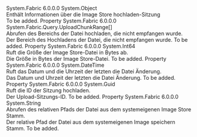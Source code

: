 <Type Name="UploadSessionInfo" FullName="System.Fabric.Query.UploadSessionInfo">
  <TypeSignature Language="C#" Value="public sealed class UploadSessionInfo" />
  <TypeSignature Language="ILAsm" Value=".class public auto ansi sealed beforefieldinit UploadSessionInfo extends System.Object" />
  <TypeSignature Language="DocId" Value="T:System.Fabric.Query.UploadSessionInfo" />
  <TypeSignature Language="VB.NET" Value="Public NotInheritable Class UploadSessionInfo" />
  <TypeSignature Language="F#" Value="type UploadSessionInfo = class" />
  <AssemblyInfo>
    <AssemblyName>System.Fabric</AssemblyName>
    <AssemblyVersion>6.0.0.0</AssemblyVersion>
  </AssemblyInfo>
  <Base>
    <BaseTypeName>System.Object</BaseTypeName>
  </Base>
  <Interfaces />
  <Docs>
    <summary>
            Enthält Informationen über die Image Store hochladen-Sitzung
            </summary>
    <remarks>To be added.</remarks>
  </Docs>
  <Members>
    <Member MemberName="ExpectedRanges">
      <MemberSignature Language="C#" Value="public System.Fabric.Query.UploadChunkRange[] ExpectedRanges { get; }" />
      <MemberSignature Language="ILAsm" Value=".property instance class System.Fabric.Query.UploadChunkRange[] ExpectedRanges" />
      <MemberSignature Language="DocId" Value="P:System.Fabric.Query.UploadSessionInfo.ExpectedRanges" />
      <MemberSignature Language="VB.NET" Value="Public ReadOnly Property ExpectedRanges As UploadChunkRange()" />
      <MemberSignature Language="F#" Value="member this.ExpectedRanges : System.Fabric.Query.UploadChunkRange[]" Usage="System.Fabric.Query.UploadSessionInfo.ExpectedRanges" />
      <MemberType>Property</MemberType>
      <AssemblyInfo>
        <AssemblyName>System.Fabric</AssemblyName>
        <AssemblyVersion>6.0.0.0</AssemblyVersion>
      </AssemblyInfo>
      <ReturnValue>
        <ReturnType>System.Fabric.Query.UploadChunkRange[]</ReturnType>
      </ReturnValue>
      <Docs>
        <summary>
          <para>Abrufen des Bereichs der Datei hochladen, die nicht empfangen wurde.</para>
        </summary>
        <value>
          <para>Der Bereich des Hochladens der Datei, die nicht empfangen wurde.</para>
        </value>
        <remarks>To be added.</remarks>
      </Docs>
    </Member>
    <Member MemberName="FileSize">
      <MemberSignature Language="C#" Value="public long FileSize { get; }" />
      <MemberSignature Language="ILAsm" Value=".property instance int64 FileSize" />
      <MemberSignature Language="DocId" Value="P:System.Fabric.Query.UploadSessionInfo.FileSize" />
      <MemberSignature Language="VB.NET" Value="Public ReadOnly Property FileSize As Long" />
      <MemberSignature Language="F#" Value="member this.FileSize : int64" Usage="System.Fabric.Query.UploadSessionInfo.FileSize" />
      <MemberType>Property</MemberType>
      <AssemblyInfo>
        <AssemblyName>System.Fabric</AssemblyName>
        <AssemblyVersion>6.0.0.0</AssemblyVersion>
      </AssemblyInfo>
      <ReturnValue>
        <ReturnType>System.Int64</ReturnType>
      </ReturnValue>
      <Docs>
        <summary>
          <para>Ruft die Größe der Image Store-Datei in Bytes ab.</para>
        </summary>
        <value>
          <para>Die Größe in Bytes der Image Store-Datei.</para>
        </value>
        <remarks>To be added.</remarks>
      </Docs>
    </Member>
    <Member MemberName="ModifiedDate">
      <MemberSignature Language="C#" Value="public DateTime ModifiedDate { get; }" />
      <MemberSignature Language="ILAsm" Value=".property instance valuetype System.DateTime ModifiedDate" />
      <MemberSignature Language="DocId" Value="P:System.Fabric.Query.UploadSessionInfo.ModifiedDate" />
      <MemberSignature Language="VB.NET" Value="Public ReadOnly Property ModifiedDate As DateTime" />
      <MemberSignature Language="F#" Value="member this.ModifiedDate : DateTime" Usage="System.Fabric.Query.UploadSessionInfo.ModifiedDate" />
      <MemberType>Property</MemberType>
      <AssemblyInfo>
        <AssemblyName>System.Fabric</AssemblyName>
        <AssemblyVersion>6.0.0.0</AssemblyVersion>
      </AssemblyInfo>
      <ReturnValue>
        <ReturnType>System.DateTime</ReturnType>
      </ReturnValue>
      <Docs>
        <summary>
          <para>Ruft das Datum und die Uhrzeit der letzten die Datei Änderung.</para>
        </summary>
        <value>
          <para>Das Datum und Uhrzeit der letzten die Datei Änderung.</para>
        </value>
        <remarks>To be added.</remarks>
      </Docs>
    </Member>
    <Member MemberName="SessionId">
      <MemberSignature Language="C#" Value="public Guid SessionId { get; }" />
      <MemberSignature Language="ILAsm" Value=".property instance valuetype System.Guid SessionId" />
      <MemberSignature Language="DocId" Value="P:System.Fabric.Query.UploadSessionInfo.SessionId" />
      <MemberSignature Language="VB.NET" Value="Public ReadOnly Property SessionId As Guid" />
      <MemberSignature Language="F#" Value="member this.SessionId : Guid" Usage="System.Fabric.Query.UploadSessionInfo.SessionId" />
      <MemberType>Property</MemberType>
      <AssemblyInfo>
        <AssemblyName>System.Fabric</AssemblyName>
        <AssemblyVersion>6.0.0.0</AssemblyVersion>
      </AssemblyInfo>
      <ReturnValue>
        <ReturnType>System.Guid</ReturnType>
      </ReturnValue>
      <Docs>
        <summary>
          <para>Ruft die ID der Sitzung hochladen.</para>
        </summary>
        <value>
          <para>Der Upload-Sitzungs-ID.</para>
        </value>
        <remarks>To be added.</remarks>
      </Docs>
    </Member>
    <Member MemberName="StoreRelativePath">
      <MemberSignature Language="C#" Value="public string StoreRelativePath { get; }" />
      <MemberSignature Language="ILAsm" Value=".property instance string StoreRelativePath" />
      <MemberSignature Language="DocId" Value="P:System.Fabric.Query.UploadSessionInfo.StoreRelativePath" />
      <MemberSignature Language="VB.NET" Value="Public ReadOnly Property StoreRelativePath As String" />
      <MemberSignature Language="F#" Value="member this.StoreRelativePath : string" Usage="System.Fabric.Query.UploadSessionInfo.StoreRelativePath" />
      <MemberType>Property</MemberType>
      <AssemblyInfo>
        <AssemblyName>System.Fabric</AssemblyName>
        <AssemblyVersion>6.0.0.0</AssemblyVersion>
      </AssemblyInfo>
      <ReturnValue>
        <ReturnType>System.String</ReturnType>
      </ReturnValue>
      <Docs>
        <summary>
          <para>Abrufen des relativen Pfads der Datei aus dem systemeigenen Image Store Stamm.</para>
        </summary>
        <value>
          <para>Der relative Pfad der Datei aus dem systemeigenen Image speichern Stamm.</para>
        </value>
        <remarks>To be added.</remarks>
      </Docs>
    </Member>
  </Members>
</Type>